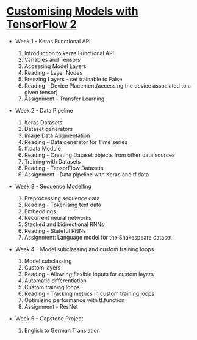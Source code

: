 # [Customising Models with TensorFlow 2](https://www.coursera.org/learn/customising-models-tensorflow2)

* Week 1 - Keras Functional API
    1. Introduction to keras Functional API
    2. Variables and Tensors
    3. Accessing Model Layers
    4. Reading - Layer Nodes
    5. Freezing Layers - set trainable to False
    6. Reading - Device Placement(accessing the device associated to a given tensor)
    7. Assignment - Transfer Learning

* Week 2 - Data Pipeline
    1. Keras Datasets
    2. Dataset generators
    3. Image Data Augmentation
    4. Reading - Data generator for Time series
    5. tf.data Module
    6. Reading - Creating Dataset objects from other data sources
    7. Training with Datasets
    8. Reading - TensorFlow Datasets
    9. Assignment - Data pipeline with Keras and tf.data

* Week 3 - Sequence Modelling
    1. Preprocessing sequence data
    2. Reading - Tokenising text data
    3. Embeddings
    4. Recurrent neural networks
    5. Stacked and bidirectional RNNs
    6. Reading - Stateful RNNs
    7. Assignment: Language model for the Shakespeare dataset

* Week 4 - Model subclassing and custom training loops
    1. Model subclassing
    2. Custom layers
    3. Reading - Allowing flexible inputs for custom layers
    4. Automatic differentiation
    5. Custom training loops
    6. Reading - Tracking metrics in custom training loops
    7. Optimising performance with tf.function
    8. Assignment - ResNet

* Week 5 - Capstone Project
	1. English to German Translation